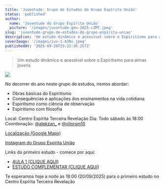 ```yaml
---
title: 'Juventude: Grupo de Estudos do Grupo Espírita União'
status: 'published'
author:
  name: 'Juventude do Grupo Espírita União'
  picture: '/images/juventude-geu-2025-c2MT.jpeg'
slug: 'juventude-grupo-de-estudos-do-grupo-espirita-uniao'
description: 'Um estudo dinâmico e acessível sobre o Espiritismo para almas jovens'
coverImage: '/images/juv-1-A3Nz.jpeg'
publishedAt: '2025-09-20T15:22:36.257Z'
---
```


> Um estudo dinâmico e acessível sobre o Espiritismo para almas jovens

![](/images/juventude-geu-2025-kzOT.jpeg)

No decorrer do ano neste grupo de estudos, iremos abordar:

- Obras básicas do Espiritismo
- Consequências e aplicações dos ensinamentos na vida cotidiana
- Espiritismo como ciência de observação
- Espiritismo com filosofia

Local: Centro Espírita Terceira Revelação Dia: Todo sábado às 18:00 Coordenação: [@alekzan\_](https://www.instagram.com/alekzan_/) e [@vitorsm10](https://www.instagram.com/vitorsm10/)

[Localização (Google Maps)](https://maps.app.goo.gl/5GUrUqacmg6Th8Ae8)

[Instagram do Grupo Espírita União](https://www.instagram.com/p/DOzC6MEkb6E/?igsh=MWZlOXBsNjlmcm5nYg==)

Links do primeiro estudo - comece por aqui:

- [AULA 1 (CLIQUE AQUI)](https://www.geuuniao.com.br/postagens/juventude-espirita-do-grupo-espirita-uniao-parte-2-conteudos-da-aula)
- [ESTUDO COMPLEMENTAR (CLIQUE AQUI)](https://www.geuuniao.com.br/postagens/bem-vindos-a-juventude-espirita-do-grupo-espirita-uniao)

Te esperamos hoje a noite às 18:00 (20/09/2025) para o primeiro estudo no Centro Espírita Terceira Revelação